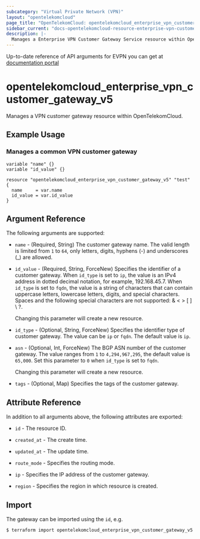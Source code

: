 ```yaml
---
subcategory: "Virtual Private Network (VPN)"
layout: "opentelekomcloud"
page_title: "OpenTelekomCloud: opentelekomcloud_enterprise_vpn_customer_gateway_v5"
sidebar_current: "docs-opentelekomcloud-resource-enterprise-vpn-customer-gateway-v5"
description: |-
  Manages a Enterprise VPN Customer Gateway Service resource within OpenTelekomCloud.
---
```


Up-to-date reference of API arguments for EVPN you can get at
[documentation portal](https://docs.otc.t-systems.com/virtual-private-network/api-ref/api_reference_enterprise_edition_vpn/apis_of_enterprise_edition_vpn/customer_gateway/index.html)

# opentelekomcloud_enterprise_vpn_customer_gateway_v5

Manages a VPN customer gateway resource within OpenTelekomCloud.

## Example Usage

### Manages a common VPN customer gateway

```hcl
variable "name" {}
variable "id_value" {}

resource "opentelekomcloud_enterprise_vpn_customer_gateway_v5" "test" {
  name     = var.name
  id_value = var.id_value
}
```


## Argument Reference

The following arguments are supported:

* `name` - (Required, String) The customer gateway name.
  The valid length is limited from `1` to `64`, only letters, digits, hyphens (-) and underscores (_) are allowed.

* `id_value` - (Required, String, ForceNew) Specifies the identifier of a customer gateway.
  When `id_type` is set to `ip`, the value is an IPv4 address in dotted decimal notation, for example, 192.168.45.7.
  When `id_type` is set to `fqdn`, the value is a string of characters that can contain uppercase letters, lowercase letters,
  digits, and special characters. Spaces and the following special characters are not supported: & < > [ ] \ ?.

  Changing this parameter will create a new resource.

* `id_type` - (Optional, String, ForceNew) Specifies the identifier type of customer gateway.
  The value can be `ip` or `fqdn`. The default value is `ip`.

* `asn` - (Optional, Int, ForceNew) The BGP ASN number of the customer gateway.
  The value ranges from `1` to `4,294,967,295`, the default value is `65,000`.
  Set this parameter to `0` when `id_type` is set to `fqdn`.

  Changing this parameter will create a new resource.

* `tags` - (Optional, Map) Specifies the tags of the customer gateway.

## Attribute Reference

In addition to all arguments above, the following attributes are exported:

* `id` - The resource ID.

* `created_at` - The create time.

* `updated_at` - The update time.

* `route_mode` - Specifies the routing mode.

* `ip` - Specifies the IP address of the customer gateway.

* `region` - Specifies the region in which resource is created.

## Import

The gateway can be imported using the `id`, e.g.

```bash
$ terraform import opentelekomcloud_enterprise_vpn_customer_gateway_v5.cgw <id>
```
